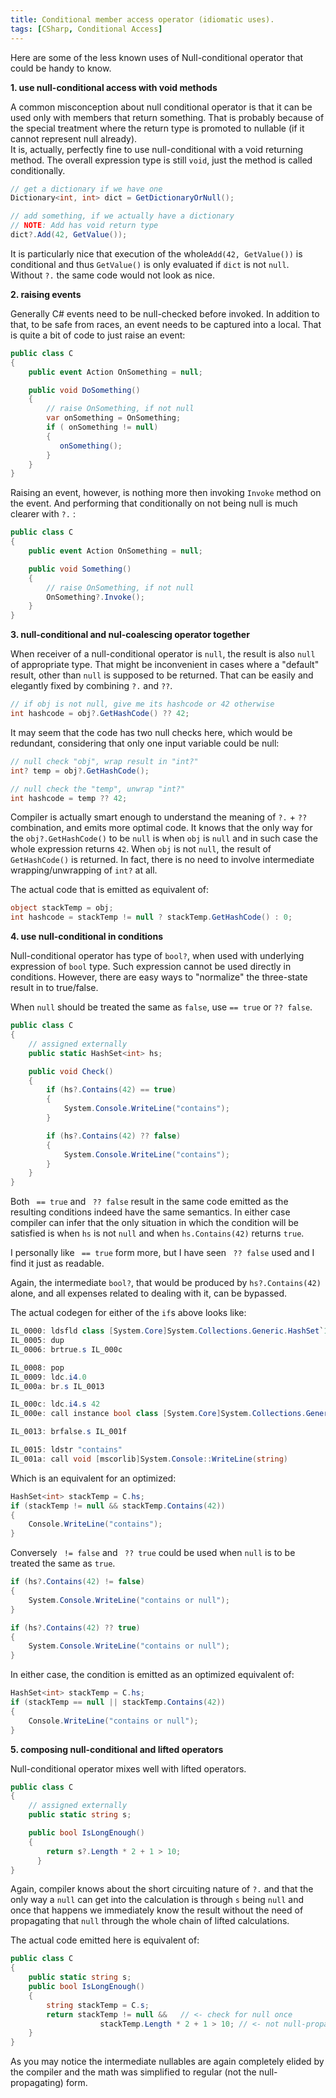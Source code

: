 ```yaml
---
title: Conditional member access operator (idiomatic uses).
tags: [CSharp, Conditional Access]
---
```

Here are some of the less known uses of Null-conditional operator that could be handy to know.

**1. use null-conditional access with void methods**  

A common misconception about null conditional operator is that it can be used only with members that return something. That is probably because of the special treatment where the return type is promoted to nullable (if it cannot represent null already).  
It is, actually, perfectly fine to use null-conditional with a void returning method. The overall expression type is still ```void```, just the method is called conditionally.

```cs  
// get a dictionary if we have one
Dictionary<int, int> dict = GetDictionaryOrNull();

// add something, if we actually have a dictionary
// NOTE: Add has void return type
dict?.Add(42, GetValue());
```

It is particularly nice that execution of the whole```Add(42, GetValue())``` is conditional and thus ```GetValue()``` is only evaluated if ```dict``` is not ```null```.  
Without ```?.``` the same code would not look as nice.

**2. raising events**  

Generally C# events need to be null-checked before invoked. In addition to that, to be safe from races, an event needs to be captured into a local. That is quite a bit of code to just raise an event:

```cs
public class C
{    
    public event Action OnSomething = null;

    public void DoSomething()
    {
        // raise OnSomething, if not null
        var onSomething = OnSomething;
        if ( onSomething != null)
        {
           onSomething();         
        }
    }
}
```  

Raising an event, however, is nothing more then invoking ```Invoke``` method on the event. And performing that conditionally on not being null is much clearer with ```?.``` :

```cs
public class C
{    
    public event Action OnSomething = null;

    public void Something()
    {
        // raise OnSomething, if not null
        OnSomething?.Invoke();
    }
}
```

**3. null-conditional and nul-coalescing operator together**   

When receiver of a null-conditional operator is ```null```, the result is also ```null``` of appropriate type. That might be inconvenient in cases where a "default" result, other than ```null``` is supposed to be returned. That can be easily and elegantly fixed by combining ```?.``` and ```??```.  

```cs
// if obj is not null, give me its hashcode or 42 otherwise
int hashcode = obj?.GetHashCode() ?? 42;
```

It may seem that the code has two null checks here, which would be redundant, considering that only one input variable could be null:

```cs
// null check "obj", wrap result in "int?"
int? temp = obj?.GetHashCode();

// null check the "temp", unwrap "int?"
int hashcode = temp ?? 42;
```

Compiler is actually smart enough to understand the meaning of ```?.``` +  ```??``` combination, and emits more optimal code. It knows that the only way for the ```obj?.GetHashCode()``` to be ```null``` is when ```obj``` is ```null``` and in such case the whole expression returns ```42```. When ```obj``` is not ```null```, the result of ```GetHashCode()``` is returned. In fact, there is no need to involve intermediate wrapping/unwrapping of ```int?``` at all.

The actual code that is emitted as equivalent of:

```cs
object stackTemp = obj;
int hashcode = stackTemp != null ? stackTemp.GetHashCode() : 0;
```

**4. use null-conditional in conditions**  

Null-conditional operator has type of ```bool?```, when used with underlying expression of ```bool``` type. Such expression cannot be used directly in conditions. However, there are easy ways to "normalize" the three-state result in to true/false.

When ```null``` should be treated the same as ```false```, use ``` == true ``` or ``` ?? false ```.

```cs
public class C
{        
    // assigned externally
    public static HashSet<int> hs;

    public void Check()
    {		
        if (hs?.Contains(42) == true)
        {
            System.Console.WriteLine("contains");        
        }

        if (hs?.Contains(42) ?? false)
        {
            System.Console.WriteLine("contains");        
        }
    }
}
```

Both ``` == true``` and ``` ?? false``` result in the same code emitted as the resulting conditions indeed have the same semantics. In either case compiler can infer that the only situation in which the condition will be satisfied is when ```hs``` is not ```null``` and when ```hs.Contains(42)``` returns ```true```.  

I personally like ``` == true``` form more, but I have seen ``` ?? false``` used and I find it just as readable.

Again, the intermediate ```bool?```, that would be produced by ```hs?.Contains(42)``` alone, and all expenses related to dealing with it, can be bypassed.

The actual codegen for either of the ```if```s above looks like:

```cs
IL_0000: ldsfld class [System.Core]System.Collections.Generic.HashSet`1<int32> C::hs
IL_0005: dup
IL_0006: brtrue.s IL_000c

IL_0008: pop
IL_0009: ldc.i4.0
IL_000a: br.s IL_0013

IL_000c: ldc.i4.s 42
IL_000e: call instance bool class [System.Core]System.Collections.Generic.HashSet`1<int32>::Contains(!0)

IL_0013: brfalse.s IL_001f

IL_0015: ldstr "contains"
IL_001a: call void [mscorlib]System.Console::WriteLine(string)
```

Which is an equivalent for an optimized:

```cs
HashSet<int> stackTemp = C.hs;
if (stackTemp != null && stackTemp.Contains(42))
{
    Console.WriteLine("contains");
}
```

Conversely ``` != false``` and ``` ?? true``` could be used when ```null``` is to be treated the same as ```true```.

```cs
if (hs?.Contains(42) != false)
{
    System.Console.WriteLine("contains or null");        
}

if (hs?.Contains(42) ?? true)
{
    System.Console.WriteLine("contains or null");        
}
```

In either case, the condition is emitted as an optimized equivalent of:

```cs
HashSet<int> stackTemp = C.hs;
if (stackTemp == null || stackTemp.Contains(42))
{
    Console.WriteLine("contains or null");
}
```


**5. composing null-conditional and lifted operators**  

Null-conditional operator mixes well with lifted operators.

```cs
public class C
{        
    // assigned externally
    public static string s;

    public bool IsLongEnough()
    {		
        return s?.Length * 2 + 1 > 10;
	  }
}
```

Again, compiler knows about the short circuiting nature of ```?.``` and that the only way a ```null``` can get into the calculation is through ```s``` being ```null``` and once that happens we immediately know the result without the need of propagating that ```null``` through the whole chain of lifted calculations.  

The actual code emitted here is equivalent of:

```cs
public class C
{
    public static string s;
    public bool IsLongEnough()
    {
        string stackTemp = C.s;
        return stackTemp != null &&   // <- check for null once
                    stackTemp.Length * 2 + 1 > 10; // <- not null-propagating  
    }
}
```

As you may notice the intermediate nullables are again completely elided by the compiler and the math was simplified to regular (not the null-propagating) form.
